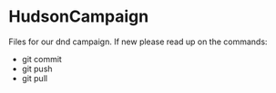 

# HudsonCampaign
Files for our dnd campaign. If new please read up on the commands:
- git commit
- git push
- git pull
